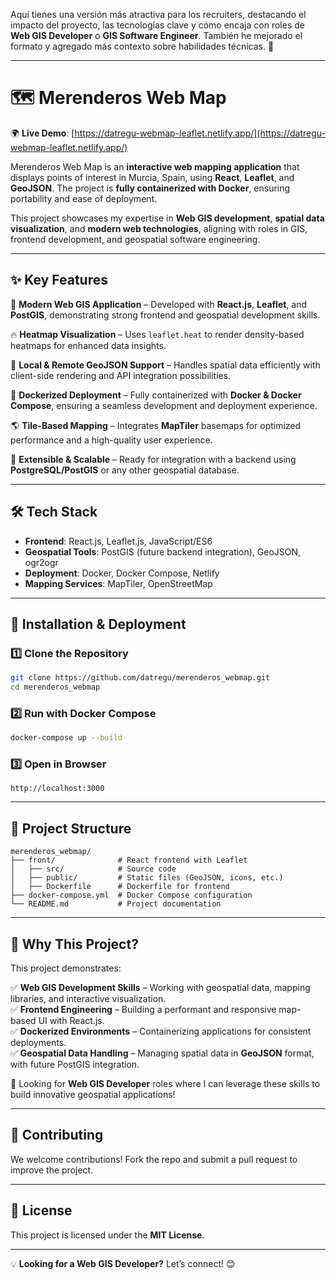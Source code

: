 Aquí tienes una versión más atractiva para los recruiters, destacando el impacto del proyecto, las tecnologías clave y cómo encaja con roles de **Web GIS Developer** o **GIS Software Engineer**. También he mejorado el formato y agregado más contexto sobre habilidades técnicas. 🚀  

---

# 🗺️ Merenderos Web Map  

🌍 **Live Demo**: [https://datregu-webmap-leaflet.netlify.app/](https://datregu-webmap-leaflet.netlify.app/)  

Merenderos Web Map is an **interactive web mapping application** that displays points of interest in Murcia, Spain, using **React**, **Leaflet**, and **GeoJSON**. The project is **fully containerized with Docker**, ensuring portability and ease of deployment.  

This project showcases my expertise in **Web GIS development**, **spatial data visualization**, and **modern web technologies**, aligning with roles in GIS, frontend development, and geospatial software engineering.  

---

## ✨ Key Features  

🚀 **Modern Web GIS Application** – Developed with **React.js**, **Leaflet**, and **PostGIS**, demonstrating strong frontend and geospatial development skills.  

🔥 **Heatmap Visualization** – Uses `leaflet.heat` to render density-based heatmaps for enhanced data insights.  

📍 **Local & Remote GeoJSON Support** – Handles spatial data efficiently with client-side rendering and API integration possibilities.  

🐳 **Dockerized Deployment** – Fully containerized with **Docker & Docker Compose**, ensuring a seamless development and deployment experience.  

🌎 **Tile-Based Mapping** – Integrates **MapTiler** basemaps for optimized performance and a high-quality user experience.  

📡 **Extensible & Scalable** – Ready for integration with a backend using **PostgreSQL/PostGIS** or any other geospatial database.  

---

## 🛠️ Tech Stack  

- **Frontend**: React.js, Leaflet.js, JavaScript/ES6  
- **Geospatial Tools**: PostGIS (future backend integration), GeoJSON, ogr2ogr  
- **Deployment**: Docker, Docker Compose, Netlify  
- **Mapping Services**: MapTiler, OpenStreetMap  

---

## 🚀 Installation & Deployment  

### 1️⃣ Clone the Repository  

```sh
git clone https://github.com/datregu/merenderos_webmap.git
cd merenderos_webmap
```

### 2️⃣ Run with Docker Compose  

```sh
docker-compose up --build
```

### 3️⃣ Open in Browser  

```
http://localhost:3000
```

---

## 📂 Project Structure  

```
merenderos_webmap/
├── front/              # React frontend with Leaflet
│   ├── src/            # Source code
│   ├── public/         # Static files (GeoJSON, icons, etc.)
│   ├── Dockerfile      # Dockerfile for frontend
├── docker-compose.yml  # Docker Compose configuration
└── README.md           # Project documentation
```

---

## 💼 Why This Project?  

This project demonstrates:  

✅ **Web GIS Development Skills** – Working with geospatial data, mapping libraries, and interactive visualization.  
✅ **Frontend Engineering** – Building a performant and responsive map-based UI with React.js.  
✅ **Dockerized Environments** – Containerizing applications for consistent deployments.  
✅ **Geospatial Data Handling** – Managing spatial data in **GeoJSON** format, with future PostGIS integration.  

🚀 Looking for **Web GIS Developer** roles where I can leverage these skills to build innovative geospatial applications!  

---

## 🤝 Contributing  

We welcome contributions! Fork the repo and submit a pull request to improve the project.  

---

## 📜 License  

This project is licensed under the **MIT License**.  

---

💡 **Looking for a Web GIS Developer?** Let’s connect! 😊
